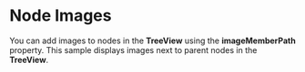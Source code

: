 Node Images
===========

You can add images to nodes in the __TreeView__ using the **imageMemberPath** property. This sample displays images next to parent nodes in the __TreeView__.